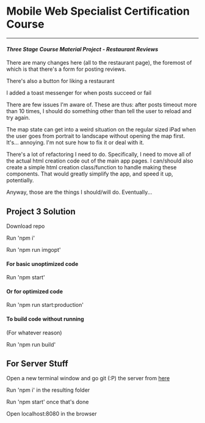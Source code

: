 # Mobile Web Specialist Certification Course
---
#### _Three Stage Course Material Project - Restaurant Reviews_

There are many changes here (all to the restaurant page), the foremost of which is that there's a form for posting reviews.

There's also a button for liking a restaurant

I added a toast messenger for when posts succeed or fail

There are few issues I'm aware of. These are thus: after posts timeout more than 10 times, I should do something other than tell the user to reload and try again.

The map state can get into a weird situation on the regular sized iPad when the user goes from portrait to landscape without opening the map first. It's... annoying. I'm not sure how to fix it or deal with it.

There's a lot of refactoring I need to do. Specifically, I need to move all of the actual html creation code out of the main app pages. I can/should also create a simple html creation class/function to handle making these components. That would greatly simplify the app, and speed it up, potentially.

Anyway, those are the things I should/will do. Eventually...

## Project 3 Solution

Download repo


Run 'npm i'


Run 'npm run imgopt'


#### For basic unoptimized code


Run 'npm start' 


#### Or for optimized code


Run 'npm run start:production'


#### To build code without running
(For whatever reason)


Run 'npm run build'


## For Server Stuff


Open a new terminal window and go git (:P) the server
from [here](https://github.com/aretheregods/mws-restaurant-stage-3.git)


Run 'npm i' in the resulting folder

Run 'npm start' once that's done


Open localhost:8080 in the browser


